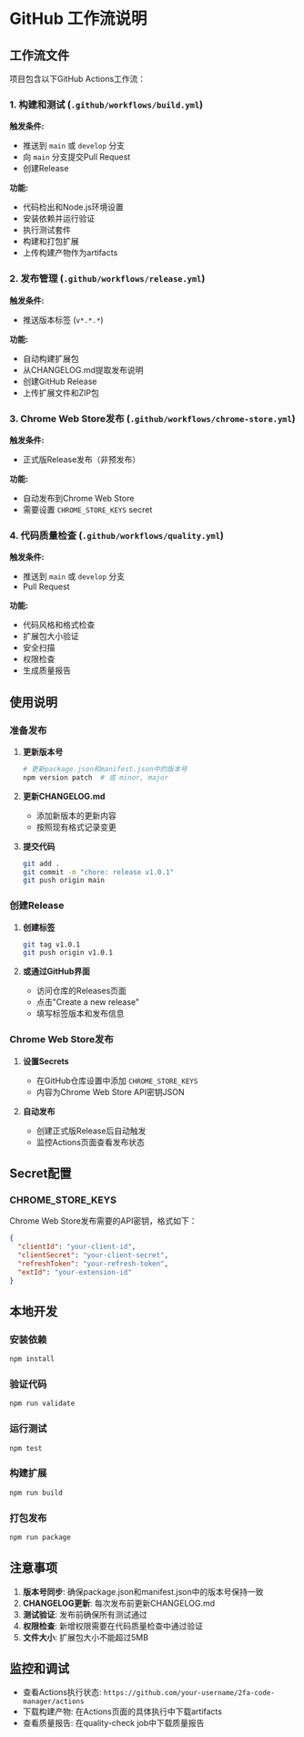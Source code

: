 # GitHub 工作流说明

## 工作流文件

项目包含以下GitHub Actions工作流：

### 1. 构建和测试 (`.github/workflows/build.yml`)

**触发条件:**
- 推送到 `main` 或 `develop` 分支
- 向 `main` 分支提交Pull Request
- 创建Release

**功能:**
- 代码检出和Node.js环境设置
- 安装依赖并运行验证
- 执行测试套件
- 构建和打包扩展
- 上传构建产物作为artifacts

### 2. 发布管理 (`.github/workflows/release.yml`)

**触发条件:**
- 推送版本标签 (`v*.*.*`)

**功能:**
- 自动构建扩展包
- 从CHANGELOG.md提取发布说明
- 创建GitHub Release
- 上传扩展文件和ZIP包

### 3. Chrome Web Store发布 (`.github/workflows/chrome-store.yml`)

**触发条件:**
- 正式版Release发布（非预发布）

**功能:**
- 自动发布到Chrome Web Store
- 需要设置 `CHROME_STORE_KEYS` secret

### 4. 代码质量检查 (`.github/workflows/quality.yml`)

**触发条件:**
- 推送到 `main` 或 `develop` 分支
- Pull Request

**功能:**
- 代码风格和格式检查
- 扩展包大小验证
- 安全扫描
- 权限检查
- 生成质量报告

## 使用说明

### 准备发布

1. **更新版本号**
   ```bash
   # 更新package.json和manifest.json中的版本号
   npm version patch  # 或 minor, major
   ```

2. **更新CHANGELOG.md**
   - 添加新版本的更新内容
   - 按照现有格式记录变更

3. **提交代码**
   ```bash
   git add .
   git commit -m "chore: release v1.0.1"
   git push origin main
   ```

### 创建Release

1. **创建标签**
   ```bash
   git tag v1.0.1
   git push origin v1.0.1
   ```

2. **或通过GitHub界面**
   - 访问仓库的Releases页面
   - 点击"Create a new release"
   - 填写标签版本和发布信息

### Chrome Web Store发布

1. **设置Secrets**
   - 在GitHub仓库设置中添加 `CHROME_STORE_KEYS`
   - 内容为Chrome Web Store API密钥JSON

2. **自动发布**
   - 创建正式版Release后自动触发
   - 监控Actions页面查看发布状态

## Secret配置

### CHROME_STORE_KEYS
Chrome Web Store发布需要的API密钥，格式如下：
```json
{
  "clientId": "your-client-id",
  "clientSecret": "your-client-secret", 
  "refreshToken": "your-refresh-token",
  "extId": "your-extension-id"
}
```

## 本地开发

### 安装依赖
```bash
npm install
```

### 验证代码
```bash
npm run validate
```

### 运行测试
```bash
npm test
```

### 构建扩展
```bash
npm run build
```

### 打包发布
```bash
npm run package
```

## 注意事项

1. **版本号同步**: 确保package.json和manifest.json中的版本号保持一致
2. **CHANGELOG更新**: 每次发布前更新CHANGELOG.md
3. **测试验证**: 发布前确保所有测试通过
4. **权限检查**: 新增权限需要在代码质量检查中通过验证
5. **文件大小**: 扩展包大小不能超过5MB

## 监控和调试

- 查看Actions执行状态: `https://github.com/your-username/2fa-code-manager/actions`
- 下载构建产物: 在Actions页面的具体执行中下载artifacts
- 查看质量报告: 在quality-check job中下载质量报告
